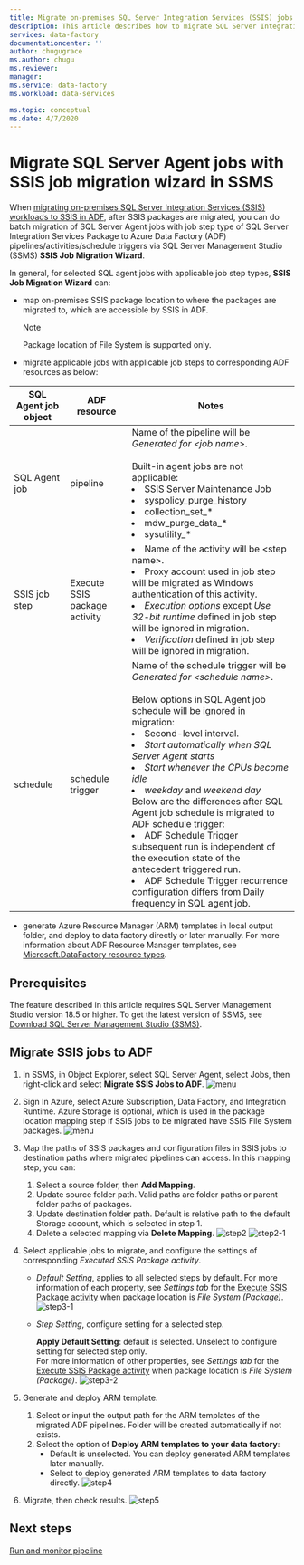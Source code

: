 ```yaml
---
title: Migrate on-premises SQL Server Integration Services (SSIS) jobs to Azure Data Factory  
description: This article describes how to migrate SQL Server Integration Services (SSIS) jobs to Azure Data Factory pipelines/activities/triggers by using SQL Server Management Studio.
services: data-factory
documentationcenter: ''
author: chugugrace
ms.author: chugu
ms.reviewer: 
manager: 
ms.service: data-factory
ms.workload: data-services

ms.topic: conceptual
ms.date: 4/7/2020
---
```

# Migrate SQL Server Agent jobs with SSIS job migration wizard in SSMS

When [migrating on-premises SQL Server Integration Services (SSIS) workloads to SSIS in ADF](scenario-ssis-migration-overview.md), after SSIS packages are migrated, you can do batch migration of SQL Server Agent jobs with job step type of SQL Server Integration Services Package to Azure Data Factory (ADF) pipelines/activities/schedule triggers via SQL Server Management Studio (SSMS) **SSIS Job Migration Wizard**.

In general, for selected SQL agent jobs with applicable job step types, **SSIS Job Migration Wizard** can:

- map on-premises SSIS package location to where the packages are migrated to, which are accessible by SSIS in ADF.
    > [!NOTE]
    > Package location of File System is supported only.
- migrate applicable jobs with applicable job steps to corresponding ADF resources as below:

|SQL Agent job object  |ADF resource  |Notes|
|---------|---------|---------|
|SQL Agent job|pipeline     |Name of the pipeline will be *Generated for \<job name>*. <br> <br> Built-in agent jobs are not applicable: <li> SSIS Server Maintenance Job <li> syspolicy_purge_history <li> collection_set_* <li> mdw_purge_data_* <li> sysutility_*|
|SSIS job step|Execute SSIS package activity|<li> Name of the activity will be \<step name>. <li> Proxy account used in job step will be migrated as Windows authentication of this activity. <li> *Execution options* except *Use 32-bit runtime* defined in job step will be ignored in migration. <li> *Verification* defined in job step will be ignored in migration.|
|schedule      |schedule trigger        |Name of the schedule trigger will be *Generated for \<schedule name>*. <br> <br> Below options in SQL Agent job schedule will be ignored in migration: <li> Second-level interval. <li> *Start automatically when SQL Server Agent starts* <li> *Start whenever the CPUs become idle* <li> *weekday* and *weekend day* <time zone> <br> Below are the differences after SQL Agent job schedule is migrated to ADF schedule trigger: <li> ADF Schedule Trigger subsequent run is independent of the execution state of the antecedent triggered run. <li> ADF Schedule Trigger recurrence configuration differs from Daily frequency in SQL agent job.|

- generate Azure Resource Manager (ARM) templates in local output folder, and deploy to data factory directly or later manually. For more information about ADF Resource Manager templates, see [Microsoft.DataFactory resource types](https://docs.microsoft.com/azure/templates/microso.ft.datafactory/allversions).

## Prerequisites

The feature described in this article requires SQL Server Management Studio version 18.5 or higher. To get the latest version of SSMS, see [Download SQL Server Management Studio (SSMS)](https://docs.microsoft.com/sql/ssms/download-sql-server-management-studio-ssms?view=sql-server-ver15).

## Migrate SSIS jobs to ADF

1. In SSMS, in Object Explorer, select SQL Server Agent, select Jobs, then right-click and select **Migrate SSIS Jobs to ADF**.
![menu](media/how-to-migrate-ssis-job-ssms/menu.png)

1. Sign In Azure, select Azure Subscription, Data Factory, and Integration Runtime. Azure Storage is optional, which is used in the package location mapping step if SSIS jobs to be migrated have SSIS File System packages.
![menu](media/how-to-migrate-ssis-job-ssms/step1.png)

1. Map the paths of SSIS packages and configuration files in SSIS jobs to destination paths where migrated pipelines can access. In this mapping step, you can:

    1. Select a source folder, then **Add Mapping**.
    1. Update source folder path. Valid paths are folder paths or parent folder paths of packages.
    1. Update destination folder path. Default is relative path to the default Storage account, which is selected in step 1.
    1. Delete a selected mapping via **Delete Mapping**.
![step2](media/how-to-migrate-ssis-job-ssms/step2.png)
![step2-1](media/how-to-migrate-ssis-job-ssms/step2-1.png)

1. Select applicable jobs to migrate, and configure the settings of corresponding *Executed SSIS Package activity*.

    - *Default Setting*, applies to all selected steps by default. For more information of each property, see *Settings tab* for the [Execute SSIS Package activity](how-to-invoke-ssis-package-ssis-activity.md) when package location is *File System (Package)*.
    ![step3-1](media/how-to-migrate-ssis-job-ssms/step3-1.png)
    - *Step Setting*, configure setting for a selected step.
        
        **Apply Default Setting**: default is selected. Unselect to configure setting for selected step only.  
        For more information of other properties, see *Settings tab* for the [Execute SSIS Package activity](how-to-invoke-ssis-package-ssis-activity.md) when package location is *File System (Package)*.
    ![step3-2](media/how-to-migrate-ssis-job-ssms/step3-2.png)

1. Generate and deploy ARM template.
    1. Select or input the output path for the ARM templates of the migrated ADF pipelines. Folder will be created automatically if not exists.
    2. Select the option of **Deploy ARM templates to your data factory**:
        - Default is unselected. You can deploy generated ARM templates later manually.
        - Select to deploy generated ARM templates to data factory directly.
    ![step4](media/how-to-migrate-ssis-job-ssms/step4.png)

1. Migrate, then check results.
![step5](media/how-to-migrate-ssis-job-ssms/step5.png)

## Next steps

[Run and monitor pipeline](how-to-invoke-ssis-package-ssis-activity.md)
